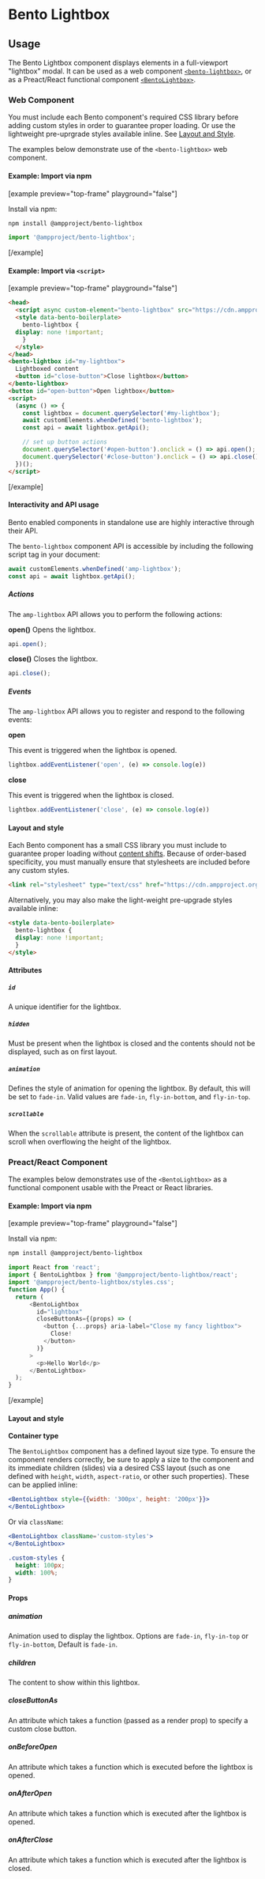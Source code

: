 # Bento Lightbox

## Usage

The Bento Lightbox component displays elements in a full-viewport "lightbox" modal. It can be used as a web component [`<bento-lightbox>`](#web-component), or as a Preact/React functional component [`<BentoLightbox>`](#preactreact-component).

### Web Component

You must include each Bento component's required CSS library before adding custom styles in order to guarantee proper loading. Or use the lightweight pre-uprgrade styles available inline. See [Layout and Style](#layout-and-style).

The examples below demonstrate use of the `<bento-lightbox>` web component.

#### Example: Import via npm

[example preview="top-frame" playground="false"]

Install via npm:

```sh
npm install @ampproject/bento-lightbox
```

```javascript
import '@ampproject/bento-lightbox';
```

[/example]

#### Example: Import via `<script>`

[example preview="top-frame" playground="false"]

```html
<head>
  <script async custom-element="bento-lightbox" src="https://cdn.ampproject.org/v0/bento-lightbox-1.0.js"></script>
  <style data-bento-boilerplate>
    bento-lightbox {
  display: none !important;
    }
  </style>
</head>
<bento-lightbox id="my-lightbox">
  Lightboxed content
  <button id="close-button">Close lightbox</button>
</bento-lightbox>
<button id="open-button">Open lightbox</button>
<script>
  (async () => {
    const lightbox = document.querySelector('#my-lightbox');
    await customElements.whenDefined('bento-lightbox');
    const api = await lightbox.getApi();

    // set up button actions
    document.querySelector('#open-button').onclick = () => api.open();
    document.querySelector('#close-button').onclick = () => api.close();
  })();
</script>
```

[/example]

#### Interactivity and API usage

Bento enabled components in standalone use are highly interactive through their API.

The `bento-lightbox` component API is accessible by including the following script tag in your document:

```js
await customElements.whenDefined('amp-lightbox');
const api = await lightbox.getApi();
```

##### Actions

The `amp-lightbox` API allows you to perform the following actions:

**open()**
Opens the lightbox.

```js
api.open();
```

**close()**
Closes the lightbox.

```js
api.close();
```

##### Events

The `amp-lightbox` API allows you to register and respond to the following events:

**open**

This event is triggered when the lightbox is opened.

```js
lightbox.addEventListener('open', (e) => console.log(e))
```

**close**

This event is triggered when the lightbox is closed.

```js
lightbox.addEventListener('close', (e) => console.log(e))
```

#### Layout and style

Each Bento component has a small CSS library you must include to guarantee proper loading without [content shifts](https://web.dev/cls/). Because of order-based specificity, you must manually ensure that stylesheets are included before any custom styles.

```html
<link rel="stylesheet" type="text/css" href="https://cdn.ampproject.org/v0/bento-lightbox-1.0.css">
```

Alternatively, you may also make the light-weight pre-upgrade styles available inline:

```html
<style data-bento-boilerplate>
  bento-lightbox {
  display: none !important;
  }
</style>
```

#### Attributes

##### `id`

A unique identifier for the lightbox.

##### `hidden`

Must be present when the lightbox is closed and the contents should not be displayed, such as on first layout.

##### `animation`

Defines the style of animation for opening the lightbox. By default, this will
be set to `fade-in`. Valid values are `fade-in`, `fly-in-bottom`, and
`fly-in-top`.

##### `scrollable`

When the `scrollable` attribute is present, the content of the lightbox can
scroll when overflowing the height of the lightbox.

### Preact/React Component

The examples below demonstrates use of the `<BentoLightbox>` as a functional component usable with the Preact or React libraries.

#### Example: Import via npm

[example preview="top-frame" playground="false"]

Install via npm:

```sh
npm install @ampproject/bento-lightbox
```

```javascript
import React from 'react';
import { BentoLightbox } from '@ampproject/bento-lightbox/react';
import '@ampproject/bento-lightbox/styles.css';
function App() {
  return (
      <BentoLightbox
        id="lightbox"
        closeButtonAs={(props) => (
          <button {...props} aria-label="Close my fancy lightbox">
            Close!
          </button>
        )}
      >
        <p>Hello World</p>
      </BentoLightbox>
  );
}
```

[/example]

#### Layout and style

**Container type**

The `BentoLightbox` component has a defined layout size type. To ensure the component renders correctly, be sure to apply a size to the component and its immediate children (slides) via a desired CSS layout (such as one defined with `height`, `width`, `aspect-ratio`, or other such properties). These can be applied inline:

```jsx
<BentoLightbox style={{width: '300px', height: '200px'}}>
</BentoLightbox>
```

Or via `className`:

```jsx
<BentoLightbox className='custom-styles'>
</BentoLightbox>
```

```css
.custom-styles {
  height: 100px;
  width: 100%;
}
```

#### Props

##### **animation**

Animation used to display the lightbox. Options are `fade-in`, `fly-in-top` or `fly-in-bottom`, Default is `fade-in`.

##### **children**

The content to show within this lightbox.

##### **closeButtonAs**

An attribute which takes a function (passed as a render prop) to specify a custom close button.

##### **onBeforeOpen**

An attribute which takes a function which is executed before the lightbox is opened.

##### **onAfterOpen**

An attribute which takes a function which is executed after the lightbox is opened.

##### **onAfterClose**

An attribute which takes a function which is executed after the lightbox is closed.
